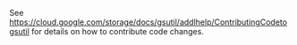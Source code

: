 See
https://cloud.google.com/storage/docs/gsutil/addlhelp/ContributingCodetogsutil
for details on how to contribute code changes.
